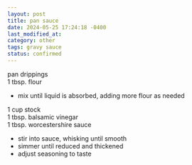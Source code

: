 ```yaml
---
layout: post
title: pan sauce
date: 2024-05-25 17:24:18 -0400
last_modified_at: 
category: other
tags: gravy sauce
status: confirmed
---
```


pan drippings  
1 tbsp. flour  
* mix until liquid is absorbed, adding more flour as needed

1 cup stock  
1 tbsp. balsamic vinegar  
1 tbsp. worcestershire sauce  
* stir into sauce, whisking until smooth
* simmer until reduced and thickened
* adjust seasoning to taste
